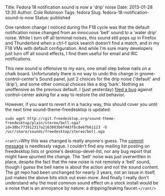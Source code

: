 Title: Fedora 18 notification sound is now a 'drip' noise
Date: 2013-01-28 13:30
Author: Cole Robinson
Tags: fedora
Slug: fedora-18-notification-sound-is-now
Status: published

One random change I noticed during the F18 cycle was that the default notification noise changed from an innocuous 'bell' sound to a 'water drip' noise. While I turn off all terminal noises, this sound still pops up in Firefox and Thunderbird when a ctrl-f quick search doesn't find a match, and in my F18 VMs with default configuration. And while I'm sure many developers just turn off all sound effects, I find them useful for email and IRC notifications.

This new sound is offensive to my ears, one small step below nails on a chalk board. Unfortunately there is no way to undo this change in gnome-control-center's Sound panel, just 2 choices for the drip noise ('default' and 'drip'), and some other comical choices like a dog 'bark'. Nothing as unoffensive as the previous default. I (just yesterday) [filed a bug](https://bugzilla.redhat.com/show_bug.cgi?id=904299) against control-center asking for a way to restore the old behavior.

However, if you want to revert it in a hacky way, this should cover you until the next time sound-theme-freedesktop is updated:


```
sudo wget http://cgit.freedesktop.org/sound-theme-freedesktop/plain/stereo/bell.oga?id=38bc773912317a2163083b6f483fbc8e6fb61123 -O /usr/share/sounds/freedesktop/stereo/bell.oga
```


`<rant\>`Why this was changed is really anyone's guess. The [commit message](http://cgit.freedesktop.org/sound-theme-freedesktop/commit/?id=18e55993d311444854a73ed6b6e6670fcbac4946) is needlessly vague. I couldn't find any mailing list posting on freedesktop lists or gnome's desktop-devel-list, nor any bug report that might have spurned the change. The 'bell' noise was just overwritten in place, despite the fact that the new noise is not remotely a 'bell' sound, though I guess the bell name is about the action and not the sound content. The git repo had been unchanged for nearly 3 years, not an issue in itself, just makes the above bits stick out even more. And finally I really don't understand why the most common sound effect on a stock install would be a noise that is an annoyance by nature: a dripping/leaking faucet.`</rant/>`
